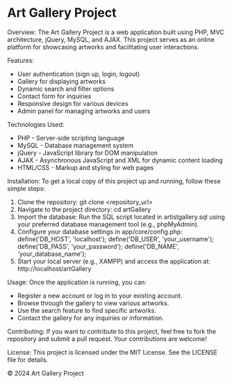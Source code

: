 <h1>Art Gallery Project</h1>

Overview:
The Art Gallery Project is a web application built using PHP, MVC architecture, jQuery, MySQL, and AJAX. This project serves as an online platform for showcasing artworks and facilitating user interactions.

Features:
- User authentication (sign up, login, logout)
- Gallery for displaying artworks
- Dynamic search and filter options
- Contact form for inquiries
- Responsive design for various devices
- Admin panel for managing artworks and users

Technologies Used:
- PHP - Server-side scripting language
- MySQL - Database management system
- jQuery - JavaScript library for DOM manipulation
- AJAX - Asynchronous JavaScript and XML for dynamic content loading
- HTML/CSS - Markup and styling for web pages

Installation:
To get a local copy of this project up and running, follow these simple steps:
1. Clone the repository:
   git clone <repository_url>
2. Navigate to the project directory:
   cd artGallery
3. Import the database:
   Run the SQL script located in artistgallery.sql using your preferred database management tool (e.g., phpMyAdmin).
4. Configure your database settings in app/core/config.php:
   define('DB_HOST', 'localhost');
   define('DB_USER', 'your_username');
   define('DB_PASS', 'your_password');
   define('DB_NAME', 'your_database_name');
5. Start your local server (e.g., XAMPP) and access the application at:
   http://localhost/artGallery

Usage:
Once the application is running, you can:
- Register a new account or log in to your existing account.
- Browse through the gallery to view various artworks.
- Use the search feature to find specific artworks.
- Contact the gallery for any inquiries or information.

Contributing:
If you want to contribute to this project, feel free to fork the repository and submit a pull request. Your contributions are welcome!

License:
This project is licensed under the MIT License. See the LICENSE file for details.

© 2024 Art Gallery Project
